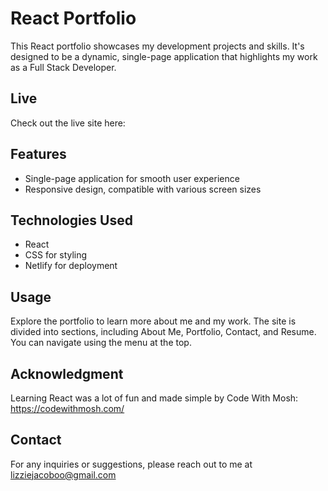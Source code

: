 # React Portfolio

This React portfolio showcases my development projects and skills. It's designed to be a dynamic, single-page application that highlights my work as a Full Stack Developer.

## Live

Check out the live site here:

## Features

- Single-page application for smooth user experience
- Responsive design, compatible with various screen sizes

## Technologies Used

- React
- CSS for styling
- Netlify for deployment 

## Usage

Explore the portfolio to learn more about me and my work. The site is divided into sections, including About Me, Portfolio, Contact, and Resume. You can navigate using the menu at the top.

## Acknowledgment

Learning React was a lot of fun and made simple by Code With Mosh:  https://codewithmosh.com/ 

## Contact

For any inquiries or suggestions, please reach out to me at lizziejacoboo@gmail.com